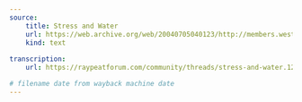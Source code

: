 ```yaml
---
source:
    title: Stress and Water
    url: https://web.archive.org/web/20040705040123/http://members.westnet.com.au/pkolb/peat5.htm
    kind: text
    
transcription:
    url: https://raypeatforum.com/community/threads/stress-and-water.1261/

# filename date from wayback machine date
---
```

